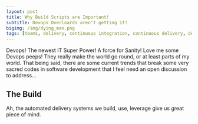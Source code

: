 ```yaml
---
layout: post
title: Why Build Scripts are Important!
subtitle: Devops Overloards aren't getting it!
bigimg: /img/dying_man.png
tags: [teams, delivery, continuous integration, continuous delivery, devops]
---
```


Devops! The newest IT Super Power! A force for Sanity!
Love me some Devops peeps! They really make the world go round, or at least parts of my world. That being said, there are some current trends that break some very sacred codes in software development that I feel need an open discussion to address...

## The Build

Ah, the automated delivery systems we build, use, leverage give us great piece of mind.
